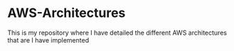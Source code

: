 # AWS-Architectures
This is my repository where I have detailed the different AWS architectures that are I have implemented
